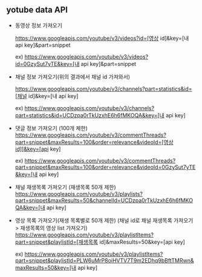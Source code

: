 ## yotube data API

- 동영상 정보 가져오기

  https://www.googleapis.com/youtube/v3/videos?id=[영상 id]&key=[내 api key]&part=snippet

  ex) https://www.googleapis.com/youtube/v3/videos?id=0GzySut7yTE&key=[내 api key]&part=snippet



- 채널 정보 가져오기(위의 결과에서 채널 id 가져와서)

  https://www.googleapis.com/youtube/v3/channels?part=statistics&id=[채널 id]&key=[내 api key]

  ex) https://www.googleapis.com/youtube/v3/channels?part=statistics&id=UCDzpa0rTkUzxhE6h6fMKOQA&key=[내 api key]



- 댓글 정보 가져오기 (100개 제한)
  https://www.googleapis.com/youtube/v3/commentThreads?part=snippet&maxResults=100&order=relevance&videoId=[영상id]]&key=[api key]

  ex) https://www.googleapis.com/youtube/v3/commentThreads?part=snippet&maxResults=100&order=relevance&videoId=0GzySut7yTE&key=[내 api key]



- 채널 재생목록 가져오기 (재생목록 50개 제한)
  https://www.googleapis.com/youtube/v3/playlists?part=snippet&maxResults=50&channelId=UCDzpa0rTkUzxhE6h6fMKOQA&key=[내 api key]



- 영상 목록 가져오기(재생 목록별로 50개 제한)
  (채널 id로 채널 재생목록 가져오기 > 재생목록의 영상 list 가져오기)
  https://www.googleapis.com/youtube/v3/playlistItems?part=snippet&playlistId=[재생목록 id]&maxResults=50&key=[api key]

  ex) https://www.googleapis.com/youtube/v3/playlistItems?part=snippet&playlistId=PLW6uMrP8oiHVTV7T9m2EDhq9bBftTMRwn&maxResults=50&key=[내 api key]